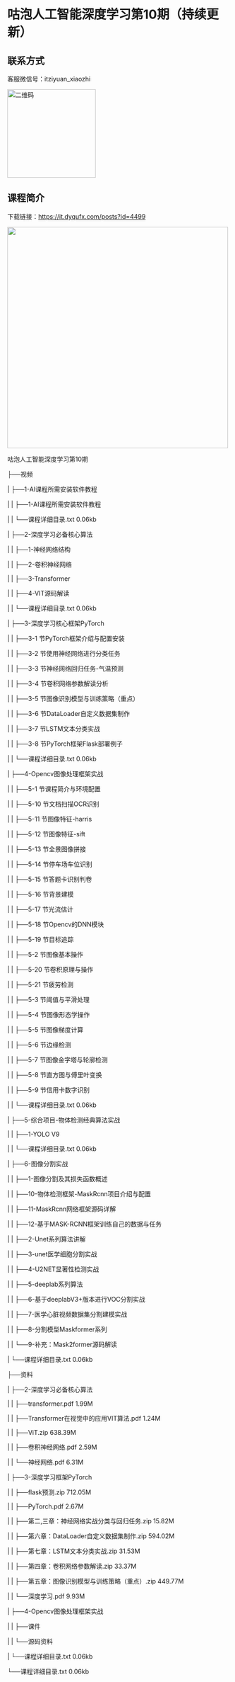 # 咕泡人工智能深度学习第10期（持续更新）

## 联系方式

客服微信号：itziyuan_xiaozhi

<img src="https://ziyuanyun.oss-cn-guangzhou.aliyuncs.com/common/20240614073449/666b82192834a.jpg" width="200" height="200" alt="二维码">

## 课程简介

下载链接：https://it.dyqufx.com/posts?id=4499

<img src="https://ziyuanyun.oss-cn-guangzhou.aliyuncs.com/yun/20241011073011/6708638314ce9.jpg" width="500" alt="">

  

 

 咕泡人工智能深度学习第10期

 ├──视频

 | ├──1-AI课程所需安装软件教程

 | | ├──1-AI课程所需安装软件教程

 | | └──课程详细目录.txt 0.06kb

 | ├──2-深度学习必备核⼼算法

 | | ├──1-神经网络结构

 | | ├──2-卷积神经网络

 | | ├──3-Transformer

 | | ├──4-VIT源码解读

 | | └──课程详细目录.txt 0.06kb

 | ├──3-深度学习核心框架PyTorch

 | | ├──3-1 节PyTorch框架介绍与配置安装

 | | ├──3-2 节使用神经网络进行分类任务

 | | ├──3-3 节神经网络回归任务-气温预测

 | | ├──3-4 节卷积网络参数解读分析

 | | ├──3-5 节图像识别模型与训练策略（重点）

 | | ├──3-6 节DataLoader自定义数据集制作

 | | ├──3-7 节LSTM文本分类实战

 | | ├──3-8 节PyTorch框架Flask部署例子

 | | └──课程详细目录.txt 0.06kb

 | ├──4-Opencv图像处理框架实战

 | | ├──5-1 节课程简介与环境配置

 | | ├──5-10 节⽂档扫描OCR识别

 | | ├──5-11 节图像特征-harris

 | | ├──5-12 节图像特征-sift

 | | ├──5-13 节全景图像拼接

 | | ├──5-14 节停⻋场⻋位识别

 | | ├──5-15 节答题卡识别判卷

 | | ├──5-16 节背景建模

 | | ├──5-17 节光流估计

 | | ├──5-18 节Opencv的DNN模块

 | | ├──5-19 节⽬标追踪

 | | ├──5-2 节图像基本操作

 | | ├──5-20 节卷积原理与操作

 | | ├──5-21 节疲劳检测

 | | ├──5-3 节阈值与平滑处理

 | | ├──5-4 节图像形态学操作

 | | ├──5-5 节图像梯度计算

 | | ├──5-6 节边缘检测

 | | ├──5-7 节图像⾦字塔与轮廓检测

 | | ├──5-8 节直⽅图与傅⾥叶变换

 | | ├──5-9 节信⽤卡数字识别

 | | └──课程详细目录.txt 0.06kb

 | ├──5-综合项目-物体检测经典算法实战

 | | ├──1-YOLO V9

 | | └──课程详细目录.txt 0.06kb

 | ├──6-图像分割实战

 | | ├──1-图像分割及其损失函数概述

 | | ├──10-物体检测框架-MaskRcnn项目介绍与配置

 | | ├──11-MaskRcnn网络框架源码详解

 | | ├──12-基于MASK-RCNN框架训练自己的数据与任务

 | | ├──2-Unet系列算法讲解

 | | ├──3-unet医学细胞分割实战

 | | ├──4-U2NET显著性检测实战

 | | ├──5-deeplab系列算法

 | | ├──6-基于deeplabV3+版本进⾏VOC分割实战

 | | ├──7-医学⼼脏视频数据集分割建模实战

 | | ├──8-分割模型Maskformer系列

 | | └──9-补充：Mask2former源码解读

 | └──课程详细目录.txt 0.06kb

 ├──资料

 | ├──2-深度学习必备核心算法

 | | ├──transformer.pdf 1.99M

 | | ├──Transformer在视觉中的应用VIT算法.pdf 1.24M

 | | ├──ViT.zip 638.39M

 | | ├──卷积神经网络.pdf 2.59M

 | | └──神经网络.pdf 6.31M

 | ├──3-深度学习框架PyTorch

 | | ├──flask预测.zip 712.05M

 | | ├──PyTorch.pdf 2.67M

 | | ├──第二,三章：神经网络实战分类与回归任务.zip 15.82M

 | | ├──第六章：DataLoader自定义数据集制作.zip 594.02M

 | | ├──第七章：LSTM文本分类实战.zip 31.53M

 | | ├──第四章：卷积网络参数解读.zip 33.37M

 | | ├──第五章：图像识别模型与训练策略（重点）.zip 449.77M

 | | └──深度学习.pdf 9.93M

 | ├──4-Opencv图像处理框架实战

 | | ├──课件

 | | └──源码资料

 | └──课程详细目录.txt 0.06kb

 └──课程详细目录.txt 0.06kb

  